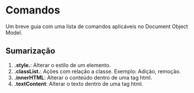 # Comandos
Um breve guia com uma lista de comandos aplicáveis no Document Object Model.

## Sumarização
1. **.style.**: Alterar o estilo de um elemento.
2. **.classList.**: Ações com relação a classe. Exemplo: Adição, remoção.
3. **.innerHTML**: Alterar o conteúdo dentro de uma tag html.
4. **.textContent**: Alterar o texto dentro de uma tag html.

